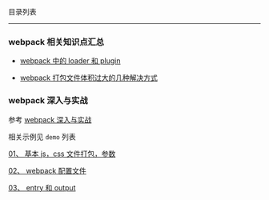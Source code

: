 目录列表

----

### webpack 相关知识点汇总

* [webpack 中的 loader 和 plugin](https://github.com/hanekaoru/WebLearningNotes/blob/master/webpack/note/汇总/01.md)

* [webpack 打包文件体积过大的几种解决方式](https://github.com/hanekaoru/WebLearningNotes/blob/master/webpack/note/汇总/02.md)




### webpack 深入与实战

参考 [webpack 深入与实战](http://www.imooc.com/learn/802)

相关示例见 `demo` 列表

[01、 基本 js，css 文件打包，参数](https://github.com/hanekaoru/WebLearningNotes/blob/master/webpack/note/webpack深入与实战/note/01.md)

[02、 webpack 配置文件](https://github.com/hanekaoru/WebLearningNotes/blob/master/webpack/note/webpack深入与实战/note/02.md)

[03、 entry 和 output](https://github.com/hanekaoru/WebLearningNotes/blob/master/webpack/note/webpack深入与实战/note/03.md)

